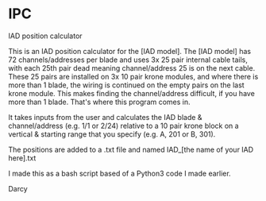# IPC
IAD position calculator

This is an IAD position calculator for the [IAD model].
The [IAD model] has 72 channels/addresses per blade and uses 3x 25 pair internal cable tails,
with each 25th pair dead meaning channel/address 25 is on the next cable. These 25 pairs are
installed on 3x 10 pair krone modules, and where there is more than 1 blade, the wiring is continued
on the empty pairs on the last krone module. This makes finding the channel/address difficult,
if you have more than 1 blade. That's where this program comes in.


It takes inputs from the user and calculates the IAD blade & channel/address (e.g. 1/1 or 2/24)
relative to a 10 pair krone block on a vertical & starting range that you specify (e.g. A, 201 or B, 301).

The positions are added to a .txt file and named IAD_[the name of your IAD here].txt

I made this as a bash script based of a Python3 code I made earlier.

Darcy
